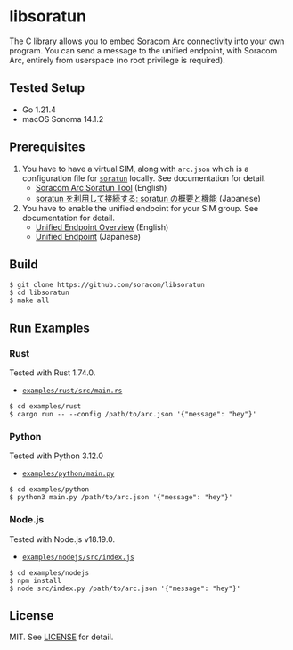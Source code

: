 # libsoratun

The C library allows you to embed [Soracom Arc](https://users.soracom.io/ja-jp/docs/arc/) connectivity into your own program. You can send a message to the unified endpoint, with Soracom Arc, entirely from userspace (no root privilege is required).

## Tested Setup

- Go 1.21.4
- macOS Sonoma 14.1.2

## Prerequisites

1. You have to have a virtual SIM, along with `arc.json` which is a configuration file for [`soratun`](https://github.com/soracom/soratun/) locally. See documentation for detail.
   - [Soracom Arc Soratun Tool](https://developers.soracom.io/en/docs/arc/soratun/) (English)
   - [soratun を利用して接続する: soratun の概要と機能](https://users.soracom.io/ja-jp/docs/arc/soratun-overview/) (Japanese)
2. You have to enable the unified endpoint for your SIM group. See documentation for detail.
   - [Unified Endpoint Overview](https://developers.soracom.io/en/docs/unified-endpoint/) (English)
   - [Unified Endpoint](https://users.soracom.io/ja-jp/docs/unified-endpoint/) (Japanese)

## Build

```console
$ git clone https://github.com/soracom/libsoratun
$ cd libsoratun
$ make all
```

## Run Examples

### Rust

Tested with Rust 1.74.0.

- [`examples/rust/src/main.rs`](examples/rust/src/main.rs)

```console
$ cd examples/rust
$ cargo run -- --config /path/to/arc.json '{"message": "hey"}'
```

### Python

Tested with Python 3.12.0

- [`examples/python/main.py`](examples/python/main.py)

```console
$ cd examples/python
$ python3 main.py /path/to/arc.json '{"message": "hey"}'
```

### Node.js

Tested with Node.js v18.19.0.

- [`examples/nodejs/src/index.js`](examples/nodejs/src/index.js)

```console
$ cd examples/nodejs
$ npm install
$ node src/index.py /path/to/arc.json '{"message": "hey"}'
```

## License

MIT. See [LICENSE](LICENSE) for detail.
